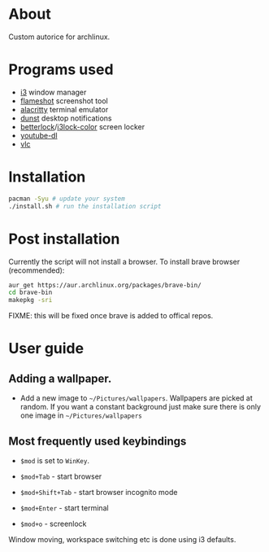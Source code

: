 # About

Custom autorice for archlinux. 

# Programs used

- [i3](https://i3wm.org/docs/) window manager
- [flameshot](https://flameshot.js.org/#/) screenshot tool
- [alacritty](https://github.com/alacritty/alacritty) terminal emulator
- [dunst](https://dunst-project.org/) desktop notifications
- [betterlock](https://github.com/pavanjadhaw/betterlockscreen)/[i3lock-color](https://github.com/PandorasFox/i3lock-color) screen locker 
- [youtube-dl](https://github.com/ytdl-org/youtube-dl)
- [vlc](https://www.videolan.org/vlc/index.pl.html) 

# Installation

```sh
pacman -Syu # update your system
./install.sh # run the installation script
```  

# Post installation

Currently the script will not install a browser. To install brave browser (recommended):

```sh
aur_get https://aur.archlinux.org/packages/brave-bin/
cd brave-bin
makepkg -sri
```

FIXME: this will be fixed once brave is added to offical repos. 

# User guide


## Adding a wallpaper. 

- Add a new image to `~/Pictures/wallpapers`. Wallpapers are picked at random. If you want a constant background just make sure there is only one image in `~/Pictures/wallpapers`

## Most frequently used keybindings

- `$mod` is set to `WinKey`.

- `$mod+Tab` - start browser
- `$mod+Shift+Tab` - start browser incognito mode
- `$mod+Enter` - start terminal
- `$mod+o` - screenlock

Window moving, workspace switching etc is done using i3 defaults. 